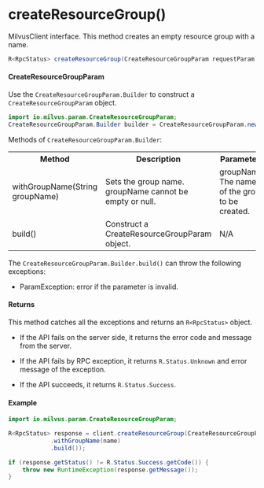 # createResourceGroup()

MilvusClient interface. This method creates an empty resource group with a name.

```java
R<RpcStatus> createResourceGroup(CreateResourceGroupParam requestParam);
```

#### CreateResourceGroupParam 

Use the `CreateResourceGroupParam.Builder` to construct a `CreateResourceGroupParam` object.

```java
import io.milvus.param.CreateResourceGroupParam;
CreateResourceGroupParam.Builder builder = CreateResourceGroupParam.newBuilder();
```

Methods of `CreateResourceGroupParam.Builder`:

<table>
    <tr>
        <th>Method</th>
        <th>Description</th>
        <th>Parameters</th>
    </tr>
    <tr>
        <td>withGroupName(String groupName)</td>
        <td>Sets the group name. groupName cannot be empty or null.</td>
        <td>groupName: The name of the group to be created.</td>
    </tr>
    <tr>
        <td>build()</td>
        <td>Construct a CreateResourceGroupParam object.</td>
        <td>N/A</td>
    </tr>
</table>

The `CreateResourceGroupParam.Builder.build()` can throw the following exceptions:

- ParamException: error if the parameter is invalid.

#### Returns

This method catches all the exceptions and returns an `R<RpcStatus>` object.

- If the API fails on the server side, it returns the error code and message from the server.

- If the API fails by RPC exception, it returns `R.Status.Unknown` and error message of the exception.

- If the API succeeds, it returns `R.Status.Success`.

#### Example

```java
import io.milvus.param.CreateResourceGroupParam;

R<RpcStatus> response = client.createResourceGroup(CreateResourceGroupParam.newBuilder()
            .withGroupName(name)
            .build());

if (response.getStatus() != R.Status.Success.getCode()) {
    throw new RuntimeException(response.getMessage());
}
```
